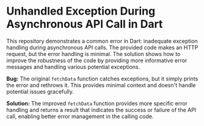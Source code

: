 # Unhandled Exception During Asynchronous API Call in Dart

This repository demonstrates a common error in Dart: inadequate exception handling during asynchronous API calls.  The provided code makes an HTTP request, but the error handling is minimal.  The solution shows how to improve the robustness of the code by providing more informative error messages and handling various potential exceptions.

**Bug:** The original `fetchData` function catches exceptions, but it simply prints the error and rethrows it. This provides minimal context and doesn't handle potential issues gracefully.

**Solution:** The improved `fetchData` function provides more specific error handling and returns a result that indicates the success or failure of the API call, enabling better error management in the calling code.